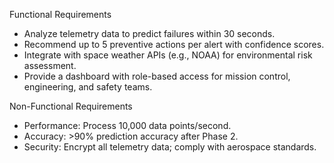 Functional Requirements
- Analyze telemetry data to predict failures within 30 seconds.
- Recommend up to 5 preventive actions per alert with confidence scores.
- Integrate with space weather APIs (e.g., NOAA) for environmental risk assessment.
- Provide a dashboard with role-based access for mission control, engineering, and safety teams.

Non-Functional Requirements
- Performance: Process 10,000 data points/second.
- Accuracy: >90% prediction accuracy after Phase 2.
- Security: Encrypt all telemetry data; comply with aerospace standards.

